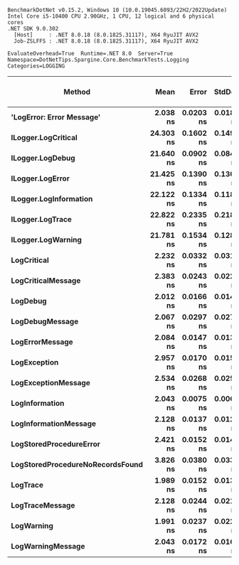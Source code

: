 ```

BenchmarkDotNet v0.15.2, Windows 10 (10.0.19045.6093/22H2/2022Update)
Intel Core i5-10400 CPU 2.90GHz, 1 CPU, 12 logical and 6 physical cores
.NET SDK 9.0.302
  [Host]     : .NET 8.0.18 (8.0.1825.31117), X64 RyuJIT AVX2
  Job-ZSLFFS : .NET 8.0.18 (8.0.1825.31117), X64 RyuJIT AVX2

EvaluateOverhead=True  Runtime=.NET 8.0  Server=True  
Namespace=DotNetTips.Spargine.Core.BenchmarkTests.Logging  Categories=LOGGING  

```
| Method                           | Mean      | Error     | StdDev    | StdErr    | Min       | Q1        | Median    | Q3        | Max       | Op/s          | CI99.9% Margin | Iterations | Kurtosis | MValue | Skewness | Rank | LogicalGroup | Baseline | Completed Work Items | Lock Contentions | Code Size | Exceptions | Allocated |
|--------------------------------- |----------:|----------:|----------:|----------:|----------:|----------:|----------:|----------:|----------:|--------------:|---------------:|-----------:|---------:|-------:|---------:|-----:|------------- |--------- |---------------------:|-----------------:|----------:|-----------:|----------:|
| **&#39;LogError: Error Message&#39;**        |  **2.038 ns** | **0.0203 ns** | **0.0180 ns** | **0.0048 ns** |  **2.000 ns** |  **2.036 ns** |  **2.041 ns** |  **2.045 ns** |  **2.060 ns** | **490,702,770.3** |       **6.998 ns** |      **14.00** |    **3.024** |  **2.000** |  **-0.9914** |    **1** | *****            | **No**       |                    **-** |                **-** |     **340 B** |          **-** |         **-** |
| **ILogger.LogCritical**              | **24.303 ns** | **0.1602 ns** | **0.1499 ns** | **0.0387 ns** | **23.972 ns** | **24.265 ns** | **24.353 ns** | **24.390 ns** | **24.495 ns** |  **41,146,374.5** |       **7.481 ns** |      **15.00** |    **2.879** |  **2.000** |  **-0.9663** |    **8** | *****            | **No**       |                    **-** |                **-** |     **313 B** |          **-** |         **-** |
| **ILogger.LogDebug**                 | **21.640 ns** | **0.0902 ns** | **0.0844 ns** | **0.0218 ns** | **21.518 ns** | **21.560 ns** | **21.629 ns** | **21.717 ns** | **21.747 ns** |  **46,211,168.2** |       **7.489 ns** |      **15.00** |    **1.260** |  **2.000** |  **-0.1339** |    **7** | *****            | **No**       |                    **-** |                **-** |     **306 B** |          **-** |         **-** |
| **ILogger.LogError**                 | **21.425 ns** | **0.1390 ns** | **0.1300 ns** | **0.0336 ns** | **21.033 ns** | **21.398 ns** | **21.469 ns** | **21.497 ns** | **21.551 ns** |  **46,675,386.2** |       **7.483 ns** |      **15.00** |    **5.689** |  **2.000** |  **-1.7115** |    **7** | *****            | **No**       |                    **-** |                **-** |     **308 B** |          **-** |         **-** |
| **ILogger.LogInformation**           | **22.122 ns** | **0.1334 ns** | **0.1182 ns** | **0.0316 ns** | **21.847 ns** | **22.121 ns** | **22.170 ns** | **22.191 ns** | **22.230 ns** |  **45,204,432.0** |       **6.984 ns** |      **14.00** |    **3.217** |  **2.000** |  **-1.2849** |    **7** | *****            | **No**       |                    **-** |                **-** |     **313 B** |          **-** |         **-** |
| **ILogger.LogTrace**                 | **22.822 ns** | **0.2335 ns** | **0.2184 ns** | **0.0564 ns** | **22.458 ns** | **22.629 ns** | **22.836 ns** | **22.934 ns** | **23.302 ns** |  **43,817,539.7** |       **7.472 ns** |      **15.00** |    **2.476** |  **2.000** |   **0.2937** |    **7** | *****            | **No**       |                    **-** |                **-** |     **310 B** |          **-** |         **-** |
| **ILogger.LogWarning**               | **21.781 ns** | **0.1534 ns** | **0.1281 ns** | **0.0355 ns** | **21.447 ns** | **21.797 ns** | **21.824 ns** | **21.846 ns** | **21.904 ns** |  **45,910,917.1** |       **6.482 ns** |      **13.00** |    **4.276** |  **2.000** |  **-1.6134** |    **7** | *****            | **No**       |                    **-** |                **-** |     **313 B** |          **-** |         **-** |
| **LogCritical**                      |  **2.232 ns** | **0.0332 ns** | **0.0311 ns** | **0.0080 ns** |  **2.179 ns** |  **2.218 ns** |  **2.243 ns** |  **2.248 ns** |  **2.290 ns** | **448,069,908.4** |       **7.496 ns** |      **15.00** |    **2.263** |  **2.000** |  **-0.3171** |    **2** | *****            | **No**       |                    **-** |                **-** |     **350 B** |          **-** |         **-** |
| **LogCriticalMessage**               |  **2.383 ns** | **0.0243 ns** | **0.0227 ns** | **0.0059 ns** |  **2.341 ns** |  **2.372 ns** |  **2.377 ns** |  **2.401 ns** |  **2.426 ns** | **419,632,461.8** |       **7.497 ns** |      **15.00** |    **2.149** |  **2.000** |   **0.0097** |    **3** | *****            | **No**       |                    **-** |                **-** |     **509 B** |          **-** |         **-** |
| **LogDebug**                         |  **2.012 ns** | **0.0166 ns** | **0.0147 ns** | **0.0039 ns** |  **1.993 ns** |  **2.000 ns** |  **2.011 ns** |  **2.020 ns** |  **2.039 ns** | **497,097,600.4** |       **6.998 ns** |      **14.00** |    **1.699** |  **2.000** |   **0.3557** |    **1** | *****            | **No**       |                    **-** |                **-** |     **340 B** |          **-** |         **-** |
| **LogDebugMessage**                  |  **2.067 ns** | **0.0297 ns** | **0.0278 ns** | **0.0072 ns** |  **2.019 ns** |  **2.045 ns** |  **2.074 ns** |  **2.090 ns** |  **2.100 ns** | **483,690,740.3** |       **7.496 ns** |      **15.00** |    **1.626** |  **2.000** |  **-0.5069** |    **1** | *****            | **No**       |                    **-** |                **-** |     **490 B** |          **-** |         **-** |
| **LogErrorMessage**                  |  **2.084 ns** | **0.0147 ns** | **0.0130 ns** | **0.0035 ns** |  **2.069 ns** |  **2.075 ns** |  **2.081 ns** |  **2.090 ns** |  **2.111 ns** | **479,740,935.3** |       **6.998 ns** |      **14.00** |    **2.184** |  **2.000** |   **0.7461** |    **1** | *****            | **No**       |                    **-** |                **-** |     **490 B** |          **-** |         **-** |
| **LogException**                     |  **2.957 ns** | **0.0170 ns** | **0.0159 ns** | **0.0041 ns** |  **2.934 ns** |  **2.944 ns** |  **2.953 ns** |  **2.972 ns** |  **2.983 ns** | **338,174,045.9** |       **7.498 ns** |      **15.00** |    **1.474** |  **2.000** |   **0.2312** |    **5** | *****            | **No**       |                    **-** |                **-** |     **350 B** |          **-** |         **-** |
| **LogExceptionMessage**              |  **2.534 ns** | **0.0268 ns** | **0.0251 ns** | **0.0065 ns** |  **2.483 ns** |  **2.526 ns** |  **2.532 ns** |  **2.551 ns** |  **2.572 ns** | **394,658,291.1** |       **7.497 ns** |      **15.00** |    **2.340** |  **2.000** |  **-0.3606** |    **4** | *****            | **No**       |                    **-** |                **-** |     **509 B** |          **-** |         **-** |
| **LogInformation**                   |  **2.043 ns** | **0.0075 ns** | **0.0063 ns** | **0.0017 ns** |  **2.032 ns** |  **2.039 ns** |  **2.044 ns** |  **2.048 ns** |  **2.052 ns** | **489,476,924.7** |       **6.499 ns** |      **13.00** |    **1.720** |  **2.000** |  **-0.4233** |    **1** | *****            | **No**       |                    **-** |                **-** |     **340 B** |          **-** |         **-** |
| **LogInformationMessage**            |  **2.128 ns** | **0.0137 ns** | **0.0128 ns** | **0.0033 ns** |  **2.087 ns** |  **2.126 ns** |  **2.129 ns** |  **2.134 ns** |  **2.144 ns** | **470,008,652.9** |       **7.498 ns** |      **15.00** |    **6.959** |  **2.000** |  **-1.9315** |    **1** | *****            | **No**       |                    **-** |                **-** |     **490 B** |          **-** |         **-** |
| **LogStoredProcedureError**          |  **2.421 ns** | **0.0152 ns** | **0.0142 ns** | **0.0037 ns** |  **2.397 ns** |  **2.413 ns** |  **2.420 ns** |  **2.429 ns** |  **2.453 ns** | **413,019,985.6** |       **7.498 ns** |      **15.00** |    **2.551** |  **2.000** |   **0.3992** |    **3** | *****            | **No**       |                    **-** |                **-** |     **509 B** |          **-** |         **-** |
| **LogStoredProcedureNoRecordsFound** |  **3.826 ns** | **0.0380 ns** | **0.0337 ns** | **0.0090 ns** |  **3.748 ns** |  **3.823 ns** |  **3.834 ns** |  **3.842 ns** |  **3.871 ns** | **261,351,479.3** |       **6.996 ns** |      **14.00** |    **3.379** |  **2.000** |  **-1.1665** |    **6** | *****            | **No**       |                    **-** |                **-** |     **490 B** |          **-** |         **-** |
| **LogTrace**                         |  **1.989 ns** | **0.0152 ns** | **0.0134 ns** | **0.0036 ns** |  **1.952 ns** |  **1.991 ns** |  **1.993 ns** |  **1.996 ns** |  **2.001 ns** | **502,673,791.4** |       **6.998 ns** |      **14.00** |    **5.020** |  **2.000** |  **-1.7848** |    **1** | *****            | **No**       |                    **-** |                **-** |     **331 B** |          **-** |         **-** |
| **LogTraceMessage**                  |  **2.128 ns** | **0.0244 ns** | **0.0216 ns** | **0.0058 ns** |  **2.074 ns** |  **2.118 ns** |  **2.128 ns** |  **2.140 ns** |  **2.160 ns** | **469,854,832.6** |       **6.997 ns** |      **14.00** |    **3.459** |  **2.000** |  **-0.7107** |    **1** | *****            | **No**       |                    **-** |                **-** |     **475 B** |          **-** |         **-** |
| **LogWarning**                       |  **1.991 ns** | **0.0237 ns** | **0.0222 ns** | **0.0057 ns** |  **1.947 ns** |  **1.987 ns** |  **2.000 ns** |  **2.002 ns** |  **2.023 ns** | **502,223,685.2** |       **7.497 ns** |      **15.00** |    **2.409** |  **2.000** |  **-0.8672** |    **1** | *****            | **No**       |                    **-** |                **-** |     **340 B** |          **-** |         **-** |
| **LogWarningMessage**                |  **2.043 ns** | **0.0172 ns** | **0.0161 ns** | **0.0042 ns** |  **1.996 ns** |  **2.038 ns** |  **2.043 ns** |  **2.052 ns** |  **2.065 ns** | **489,469,426.6** |       **7.498 ns** |      **15.00** |    **5.149** |  **2.000** |  **-1.3248** |    **1** | *****            | **No**       |                    **-** |                **-** |     **340 B** |          **-** |         **-** |
